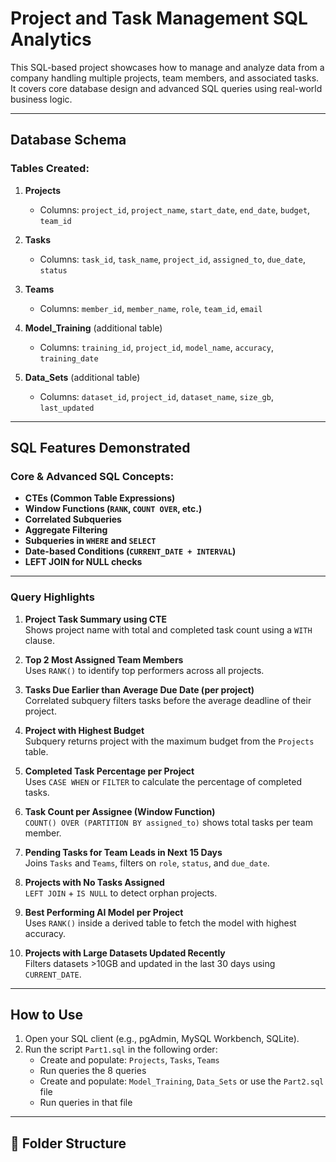 # Project and Task Management SQL Analytics

This SQL-based project showcases how to manage and analyze data from a company handling multiple projects, team members, and associated tasks. It covers core database design and advanced SQL queries using real-world business logic.

---

## Database Schema

### Tables Created:

1. **Projects**
   - Columns: `project_id`, `project_name`, `start_date`, `end_date`, `budget`, `team_id`

2. **Tasks**
   - Columns: `task_id`, `task_name`, `project_id`, `assigned_to`, `due_date`, `status`

3. **Teams**
   - Columns: `member_id`, `member_name`, `role`, `team_id`, `email`

4. **Model_Training** (additional table)
   - Columns: `training_id`, `project_id`, `model_name`, `accuracy`, `training_date`

5. **Data_Sets** (additional table)
   - Columns: `dataset_id`, `project_id`, `dataset_name`, `size_gb`, `last_updated`

---

##  SQL Features Demonstrated

###  Core & Advanced SQL Concepts:

- **CTEs (Common Table Expressions)**
- **Window Functions (`RANK`, `COUNT OVER`, etc.)**
- **Correlated Subqueries**
- **Aggregate Filtering**
- **Subqueries in `WHERE` and `SELECT`**
- **Date-based Conditions (`CURRENT_DATE + INTERVAL`)**
- **LEFT JOIN for NULL checks**

---


### Query Highlights

1. **Project Task Summary using CTE**  
   Shows project name with total and completed task count using a `WITH` clause.

2. **Top 2 Most Assigned Team Members**  
   Uses `RANK()` to identify top performers across all projects.

3. **Tasks Due Earlier than Average Due Date (per project)**  
   Correlated subquery filters tasks before the average deadline of their project.

4. **Project with Highest Budget**  
   Subquery returns project with the maximum budget from the `Projects` table.

5. **Completed Task Percentage per Project**  
   Uses `CASE WHEN` or `FILTER` to calculate the percentage of completed tasks.

6. **Task Count per Assignee (Window Function)**  
   `COUNT() OVER (PARTITION BY assigned_to)` shows total tasks per team member.

7. **Pending Tasks for Team Leads in Next 15 Days**  
   Joins `Tasks` and `Teams`, filters on `role`, `status`, and `due_date`.

8. **Projects with No Tasks Assigned**  
   `LEFT JOIN` + `IS NULL` to detect orphan projects.

9. **Best Performing AI Model per Project**  
   Uses `RANK()` inside a derived table to fetch the model with highest accuracy.

10. **Projects with Large Datasets Updated Recently**  
    Filters datasets >10GB and updated in the last 30 days using `CURRENT_DATE`.

---

## How to Use

1. Open your SQL client (e.g., pgAdmin, MySQL Workbench, SQLite).
2. Run the script `Part1.sql` in the following order:
   - Create and populate: `Projects`, `Tasks`, `Teams`
   - Run queries the 8 queries
   - Create and populate: `Model_Training`, `Data_Sets` or use the `Part2.sql` file
   - Run queries in that file

---

## 📁 Folder Structure

